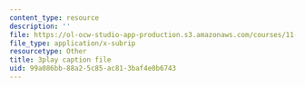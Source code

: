 ```yaml
---
content_type: resource
description: ''
file: https://ol-ocw-studio-app-production.s3.amazonaws.com/courses/11-601-introduction-to-environmental-policy-and-planning-fall-2016/99a086bb88a25c85ac813baf4e0b6743_gj8RoTm9jxM.vtt
file_type: application/x-subrip
resourcetype: Other
title: 3play caption file
uid: 99a086bb-88a2-5c85-ac81-3baf4e0b6743
---
```

